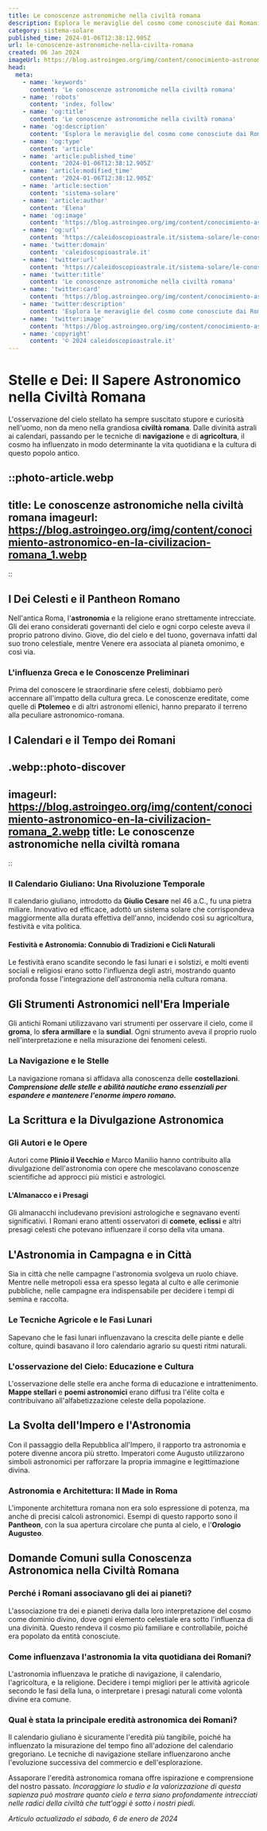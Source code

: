 ```yaml
---
title: Le conoscenze astronomiche nella civiltà romana
description: Esplora le meraviglie del cosmo come conosciute dai Romani! Approfondimenti unici sullastronomia e leredità stellare di Roma antica.
category: sistema-solare
published_time: 2024-01-06T12:38:12.905Z
url: le-conoscenze-astronomiche-nella-civilta-romana
created: 06 Jan 2024
imageUrl: https://blog.astroingeo.org/img/content/conocimiento-astronomico-en-la-civilizacion-romana_1.webp
head:
  meta:
    - name: 'keywords'
      content: 'Le conoscenze astronomiche nella civiltà romana'
    - name: 'robots'
      content: 'index, follow'
    - name: 'og:title'
      content: 'Le conoscenze astronomiche nella civiltà romana'
    - name: 'og:description'
      content: 'Esplora le meraviglie del cosmo come conosciute dai Romani! Approfondimenti unici sullastronomia e leredità stellare di Roma antica.'
    - name: 'og:type'
      content: 'article'
    - name: 'article:published_time'
      content: '2024-01-06T12:38:12.905Z'
    - name: 'article:modified_time'
      content: '2024-01-06T12:38:12.905Z'
    - name: 'article:section'
      content: 'sistema-solare'
    - name: 'article:author'
      content: 'Elena'
    - name: 'og:image'
      content: 'https://blog.astroingeo.org/img/content/conocimiento-astronomico-en-la-civilizacion-romana_1.webp'
    - name: 'og:url'
      content: 'https://caleidoscopioastrale.it/sistema-solare/le-conoscenze-astronomiche-nella-civilta-romana'
    - name: 'twitter:domain'
      content: 'caleidoscopioastrale.it'
    - name: 'twitter:url'
      content: 'https://caleidoscopioastrale.it/sistema-solare/le-conoscenze-astronomiche-nella-civilta-romana'
    - name: 'twitter:title'
      content: 'Le conoscenze astronomiche nella civiltà romana'
    - name: 'twitter:card'
      content: 'https://blog.astroingeo.org/img/content/conocimiento-astronomico-en-la-civilizacion-romana_1.webp'
    - name: 'twitter:description'
      content: 'Esplora le meraviglie del cosmo come conosciute dai Romani! Approfondimenti unici sullastronomia e leredità stellare di Roma antica.'
    - name: 'twitter:image'
      content: 'https://blog.astroingeo.org/img/content/conocimiento-astronomico-en-la-civilizacion-romana_1.webp'
    - name: 'copyright'
      content: '© 2024 caleidoscopioastrale.it'
---
```

# Stelle e Dei: Il Sapere Astronomico nella Civiltà Romana

L'osservazione del cielo stellato ha sempre suscitato stupore e curiosità nell'uomo, non da meno nella grandiosa **civiltà romana**. Dalle divinità astrali ai calendari, passando per le tecniche di **navigazione** e di **agricoltura**, il cosmo ha influenzato in modo determinante la vita quotidiana e la cultura di questo popolo antico.

::photo-article.webp
---
title: Le conoscenze astronomiche nella civiltà romana
imageurl: https://blog.astroingeo.org/img/content/conocimiento-astronomico-en-la-civilizacion-romana_1.webp
---
::

## I Dei Celesti e il Pantheon Romano

Nell'antica Roma, l'**astronomia** e la religione erano strettamente intrecciate. Gli dei erano considerati governanti del cielo e ogni corpo celeste aveva il proprio patrono divino. Giove, dio del cielo e del tuono, governava infatti dal suo trono celestiale, mentre Venere era associata al pianeta omonimo, e così via.

### L'influenza Greca e le Conoscenze Preliminari

Prima del conoscere le straordinarie sfere celesti, dobbiamo però accennare all'impatto della cultura greca. Le conoscenze ereditate, come quelle di **Ptolemeo** e di altri astronomi ellenici, hanno preparato il terreno alla peculiare astronomico-romana.

## I Calendari e il Tempo dei Romani

.webp::photo-discover
---
imageurl: https://blog.astroingeo.org/img/content/conocimiento-astronomico-en-la-civilizacion-romana_2.webp
title: Le conoscenze astronomiche nella civiltà romana
---
::

### Il Calendario Giuliano: Una Rivoluzione Temporale

Il calendario giuliano, introdotto da **Giulio Cesare** nel 46 a.C., fu una pietra miliare. Innovativo ed efficace, adottò un sistema solare che corrispondeva maggiormente alla durata effettiva dell'anno, incidendo così su agricoltura, festività e vita politica.

#### Festività e Astronomia: Connubio di Tradizioni e Cicli Naturali

Le festività erano scandite secondo le fasi lunari e i solstizi, e molti eventi sociali e religiosi erano sotto l'influenza degli astri, mostrando quanto profonda fosse l'integrazione dell'astronomia nella cultura romana.

## Gli Strumenti Astronomici nell'Era Imperiale

Gli antichi Romani utilizzavano vari strumenti per osservare il cielo, come il **groma**, lo **sfera armillare** e la **sundial**. Ogni strumento aveva il proprio ruolo nell'interpretazione e nella misurazione dei fenomeni celesti.

### La Navigazione e le Stelle

La navigazione romana si affidava alla conoscenza delle **costellazioni**. ***Comprensione delle stelle e abilità nautiche erano essenziali per espandere e mantenere l'enorme impero romano.***

## La Scrittura e la Divulgazione Astronomica

### Gli Autori e le Opere

Autori come **Plinio il Vecchio** e Marco Manilio hanno contribuito alla divulgazione dell'astronomia con opere che mescolavano conoscenze scientifiche ad approcci più mistici e astrologici.

#### L'Almanacco e i Presagi

Gli almanacchi includevano previsioni astrologiche e segnavano eventi significativi. I Romani erano attenti osservatori di **comete**, **eclissi** e altri presagi celesti che potevano influenzare il corso della vita umana.

## L'Astronomia in Campagna e in Città

Sia in città che nelle campagne l'astronomia svolgeva un ruolo chiave. Mentre nelle metropoli essa era spesso legata al culto e alle cerimonie pubbliche, nelle campagne era indispensabile per decidere i tempi di semina e raccolta.

### Le Tecniche Agricole e le Fasi Lunari

Sapevano che le fasi lunari influenzavano la crescita delle piante e delle colture, quindi basavano il loro calendario agrario su questi ritmi naturali.

### L'osservazione del Cielo: Educazione e Cultura

L'osservazione delle stelle era anche forma di educazione e intrattenimento. **Mappe stellari** e **poemi astronomici** erano diffusi tra l'élite colta e contribuivano all'alfabetizzazione celeste della popolazione.

## La Svolta dell'Impero e l'Astronomia

Con il passaggio della Repubblica all'Impero, il rapporto tra astronomia e potere divenne ancora più stretto. Imperatori come Augusto utilizzarono simboli astronomici per rafforzare la propria immagine e legittimazione divina.

### Astronomia e Architettura: Il Made in Roma

L'imponente architettura romana non era solo espressione di potenza, ma anche di precisi calcoli astronomici. Esempi di questo rapporto sono il **Pantheon**, con la sua apertura circolare che punta al cielo, e l'**Orologio Augusteo**.

## Domande Comuni sulla Conoscenza Astronomica nella Civiltà Romana

### Perché i Romani associavano gli dei ai pianeti?

L'associazione tra dei e pianeti deriva dalla loro interpretazione del cosmo come dominio divino, dove ogni elemento celestiale era sotto l'influenza di una divinità. Questo rendeva il cosmo più familiare e controllabile, poiché era popolato da entità conosciute.

### Come influenzava l'astronomia la vita quotidiana dei Romani?

L'astronomia influenzava le pratiche di navigazione, il calendario, l'agricoltura, e la religione. Decidere i tempi migliori per le attività agricole secondo le fasi della luna, o interpretare i presagi naturali come volontà divine era comune.

### Qual è stata la principale eredità astronomica dei Romani?

Il calendario giuliano è sicuramente l'eredità più tangibile, poiché ha influenzato la misurazione del tempo fino all'adozione del calendario gregoriano. Le tecniche di navigazione stellare influenzarono anche l'evoluzione successiva del commercio e dell'esplorazione.

Assaporare l'eredità astronomica romana offre ispirazione e comprensione del nostro passato. *Incoraggiare lo studio e la valorizzazione di questa sapienza può mostrare quanto cielo e terra siano profondamente intrecciati nelle radici della civiltà che tutt'oggi è sotto i nostri piedi.*

_Artículo actualizado el sábado, 6 de enero de 2024_